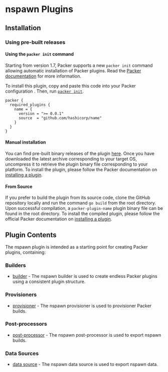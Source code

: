 # nspawn Plugins

<!--
  Include a short overview about the plugin.

  This document is a great location for creating a table of contents for each
  of the components the plugin may provide. This document should load automatically
  when navigating to the docs directory for a plugin.

-->

## Installation

### Using pre-built releases

#### Using the `packer init` command

Starting from version 1.7, Packer supports a new `packer init` command allowing
automatic installation of Packer plugins. Read the
[Packer documentation](https://www.packer.io/docs/commands/init) for more information.

To install this plugin, copy and paste this code into your Packer configuration .
Then, run [`packer init`](https://www.packer.io/docs/commands/init).

```hcl
packer {
  required_plugins {
    name = {
      version = ">= 0.0.1"
      source  = "github.com/hashicorp/name"
    }
  }
}
```

#### Manual installation

You can find pre-built binary releases of the plugin [here](https://github.com/hashicorp/packer-plugin-name/releases).
Once you have downloaded the latest archive corresponding to your target OS,
uncompress it to retrieve the plugin binary file corresponding to your platform.
To install the plugin, please follow the Packer documentation on
[installing a plugin](https://www.packer.io/docs/extending/plugins/#installing-plugins).


#### From Source

If you prefer to build the plugin from its source code, clone the GitHub
repository locally and run the command `go build` from the root
directory. Upon successful compilation, a `packer-plugin-name` plugin
binary file can be found in the root directory.
To install the compiled plugin, please follow the official Packer documentation
on [installing a plugin](https://www.packer.io/docs/extending/plugins/#installing-plugins).


## Plugin Contents

The nspawn plugin is intended as a starting point for creating Packer plugins, containing:

### Builders

- [builder](/docs/builders/builder-name.mdx) - The nspawn builder is used to create endless Packer
  plugins using a consistent plugin structure.

### Provisioners

- [provisioner](/docs/provisioners/provisioner-name.mdx) - The nspawn provisioner is used to provisioner
  Packer builds.

### Post-processors

- [post-processor](/docs/post-processors/postprocessor-name.mdx) - The nspawn post-processor is used to
  export nspawn builds.

### Data Sources

- [data source](/docs/datasources/datasource-name.mdx) - The nspawn data source is used to
  export nspawn data.

